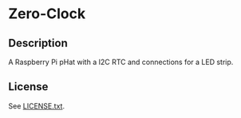 # Zero-Clock

## Description

A Raspberry Pi pHat with a I2C RTC and connections for a LED strip.

## License

See [LICENSE.txt](LICENSE.txt).
